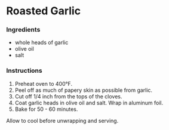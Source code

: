 # Roasted Garlic

### Ingredients

- whole heads of garlic
- olive oil
- salt

### Instructions

1. Preheat oven to 400&deg;F.
2. Peel off as much of papery skin as possible from garlic.
3. Cut off 1/4 inch from the tops of the cloves.
4. Coat garlic heads in olive oil and salt. Wrap in aluminum foil.
5. Bake for 50 - 60 minutes.

Allow to cool before unwrapping and serving.
